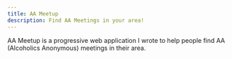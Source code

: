 ```yaml
---
title: AA Meetup
description: Find AA Meetings in your area!
---
```

AA Meetup is a progressive web application I wrote to help people find AA (Alcoholics Anonymous) meetings in their area.
